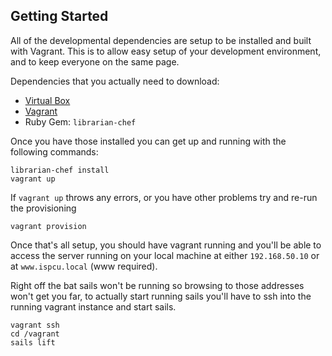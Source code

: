## Getting Started

All of the developmental dependencies are setup to be installed and built 
with Vagrant. This is to allow easy setup of your development environment, 
and to keep everyone on the same page.

Dependencies that you actually need to download:

* [Virtual Box](https://www.virtualbox.org/wiki/Downloads)
* [Vagrant](http://www.vagrantup.com/downloads.html)
* Ruby Gem: `librarian-chef`

Once you have those installed you can get up and running with the following commands:

```
librarian-chef install
vagrant up
```

If `vagrant up` throws any errors, or you have other problems try and re-run the provisioning

```
vagrant provision
```

Once that's all setup, you should have vagrant running and you'll be able to 
access the server running on your local machine at either `192.168.50.10` or 
at `www.ispcu.local` (www required).

Right off the bat sails won't be running so browsing to those addresses won't
get you far, to actually start running sails you'll have to ssh into the
running vagrant instance and start sails.

```
vagrant ssh
cd /vagrant
sails lift
```

